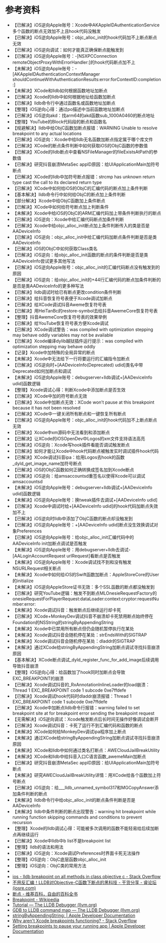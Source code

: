 # 参考资料

* 【已解决】iOS逆向Apple账号：Xcode中AKAppleIDAuthenticationService多个函数的断点无效加不上且hook代码没触发
* 【已解决】iOS逆向Apple账号：objc_alloc_init的hook代码加不上断点断点无效
* 【已解决】iOS逆向调试：如何才能真正确保断点能触发到
* 【已解决】iOS逆向Apple账号：-[NSXPCConnection remoteObjectProxyWithErrorHandler:]的hook代码断点加不上
* 【未解决】iOS逆向Apple账号：-[AKAppleIDAuthenticationContextManager shouldContinueWithAuthenticationResults:error:forContextID:completion:]
* 【未解决】XCode和lldb如何根据函数地址加断点
* 【已解决】Xcode的lldb中如何根据地址给函数加断点
* 【已解决】lldb命令行中通过函数名或函数地址加断点
* 【整理】iOS逆向心得：通过po描述中当前函数地址加断点
* 【已解决】iOS逆向akd：找arm64的akd函数sub_1000A0460的断点地址
* 【整理】YouTube的Block代码段的断点和函数名
* 【规避解决】lldb中给ObjC函数加断点报错：WARNING Unable to resolve breakpoint to any actual locations
* 【已解决】iOS逆向：Xcode中给lldb无名函数加断点指定属于哪个库文件
* 【已解决】XCode的断点条件判断中如何获取iOS的ObjC函数的参数值
* 【已解决】XCode的lldb断点中查看NSFileManager的fileExistsAtPath的参数值
* 【已解决】研究抖音崩溃MetaSec appID原因：给UIApplicationMain加符号断点
* 【已解决】XCode的lldb中加符号断点报错：strcmp has unknown return type cast the call to its declared return type
* 【已解决】XCode中如何给iOS的ObjC的汇编代码的断点加上条件判断
* 【基本解决】lldb命令行中如何给ObjC的断点加上条件判断
* 【部分解决】Xcode中给ObjC函数加上条件断点
* 【已解决】XCode中如何给符号断点加上判断条件
* 【未解决】Xcode中给iOS的ObjC的ARM汇编代码加上带条件判断执行的断点
* 【已解决】iOS逆向：Xcode中给汇编代码断点加条件判断
* 【已解决】Xcode中给objc_alloc_init断点加上条件判断传入的类是否是AADeviceInfo
* 【已解决】iOS逆向：objc_alloc_init中给汇编代码加断点条件判断是否是类AADeviceInfo
* 【已解决】iOS的ObjC中如何获取Class类名
* 【已解决】iOS逆向：给objc_alloc_init函数的断点的条件判断是否是类AADeviceInfo尝试更多其他写法
* 【已解决】iOS逆向Apple账号：objc_alloc_init的汇编代码断点没有触发到的原因
* 【已解决】iOS逆向：给objc_alloc_init的+44行汇编代码的断点加条件判断的是否是类AADeviceInfo的更多种写法
* 【已解决】lldb调试时给已有断点更改condition条件判断
* 【已解决】给抖音恢复符号表便于Xcode调试加断点
* 【已解决】给XCode调试抖音Aweme恢复符号表
* 【已解决】用HeiTanBc的restore-symbol去给抖音AwemeCore恢复符号表
* 【整理】抖音AwemeCore恢复符号表的效果举例
* 【已解决】给YouTube恢复符号表方便Xcode调试
* 【已解决】XCode调试警告：was compiled with optimization stepping may behave oddly variables may not be available
* 【已解决】Xcode编译dylib越狱插件运行提示：was compiled with optimization stepping may behave oddly
* 【记录】Xcode中加特殊的全局异常的断点
* 【未解决】Xcode中无法给下一行将要运行的汇编指令加断点
* 【已解决】iOS逆向时+[AADeviceInfo(Deprecated) udid]类名中带Deprecated如何加断点和调试
* 【未解决】iOS逆向Apple账号：debugserver+lldb调试+[AADeviceInfo udid]函数逻辑
* 【整理】Xcode调试心得：判断Xcode中添加断点是否生效
* 【已解决】XCode中加的符号断点无效
* 【已解决】Xcode中加断点无效：XCode won’t pause at this breakpoint because it has not been resolved
* 【已解决】XCode中一键关闭所有断点和一键恢复所有断点
* 【已解决】iOS逆向Apple账号：objc_alloc_init的hook代码加不上断点断点无效
* 【已解决】Xcode中xm源码中无法看到和添加断点
* 【已解决】让XCode的iOSOpenDev中Logos的xm文件支持语法高亮
* 【已解决】iOS逆向：Xcode写hook插件看能否调试触发断点
* 【已解决】如何才能让Xcode中hook代码断点被触发实时调试插件hook代码
* 【已解决】XCode调试抖音ipa：给用Logos去hook的函数_dyld_get_image_name加符号断点
* 【已解决】iOS的ObjC函数如何正确转换成签名加到Xcode断点
* 【已解决】iOS逆向：给amsaccountsd重签名以使得Xcode可以调试amsaccountsd
* 【未解决】iOS逆向Apple账号：debugserver+lldb调试+[AADeviceInfo udid]函数逻辑
* 【未解决】iOS逆向Apple账号：换tweak插件去调试+[AADeviceInfo udid]
* 【已解决】Xcode中调试时给+[AADeviceInfo udid]的hook代码加断点失效加不上
* 【已解决】iOS逆向时lldb中添加了ObjC函数的断点却没触发到
* 【已解决】iOS逆向Apple账号：+[AADeviceInfo udid]断点没生效换调试对象Preferences
* 【已解决】iOS逆向Apple账号：给objc_alloc_init汇编代码中的AADeviceInfo init加断点调试是否触发
* 【未解决】iOS逆向Apple账号：用debugserver+lldb去调试-[AALoginAccountRequest urlRequest]看断点是否触发
* 【未解决】iOS逆向Apple账号：Xcode调试找不到和没有触发NSURLRequest相关断点
* 【未解决】Xcode中如何给iOS的Swift函数加断点：AppleStoreCore的User的initialize
* 【未解决】iOS逆向AppleStore证书无效：多个SSL函数的断点都没触发到
* 【已解决】研究YouTube逻辑：触发不到断点MLOnesieRequestFactory的onesieRequestForPlayerRequest:dataLoader:context:cryptor:requestNumber:error:
* 【未解决】Xcode调试抖音：触发断点后继续运行却卡死
* 【已解决】XCode+MonkeyDev调试抖音不崩溃却卡死禁用断点始终停在Foundation的NSString的stringByAppendingString
* 【未解决】Xcode中已禁用所有断点但仍会随机暂停执行在某处
* 【未解决】Xcode调试抖音会随机停在某处：strEndsWith的SIGTRAP
* 【未解决】Xcode调试抖音会随机停在某处：dladdr的SIGTRAP
* 【未解决】通过XCode给stringByAppendingString加断点调试寻找抖音崩溃原因
* 【基本解决】XCode断点调试_dyld_register_func_for_add_image后续调用导致抖音崩溃
* 【整理】iOS逆向心得：给函数加了hook同时加断点会导致EXC_BREAKPOINT的崩溃
* 【已解决】Xcode调试抖音的_RxAnnotationInlineLoader的load崩溃：Thread 1 EXC_BREAKPOINT code 1 subcode 0xe7ffdefe
* 【已解决】Xcode调试hook代码时dladdr崩溃报错：Thread 1 EXC_BREAKPOINT code 1 subcode 0xe7ffdefe
* 【已解决】Xcode中加断点lldb命令行报错：warning failed to set breakpoint site at for breakpoint error sending the breakpoint request
* 【无需解决】iOS逆向调试：Xcode触发断点后长时间无操作好像调试会断开
* 【已解决】Xcode调试抖音：卡死了运行不到汇编代码和函数的断点
* 【未解决】XCode如何给MonkeyDev调试ipa程序加上断点
* 【未解决】通过XCode给stringByAppendingString加断点调试寻找抖音崩溃原因
* 【未解决】XCode和lldb中如何通过类名打断点：AWECloudJailBreakUtility
* 【未解决】XCode和lldb中给抖音入口C语言函数_awemeMain加断点
* 【已解决】研究抖音崩溃MetaSec appID原因：给UIApplicationMain加符号断点
* 【未解决】研究AWECloudJailBreakUtility详情：用XCode给各个函数加上符号断点
* 【已解决】iOS逆向：给___lldb_unnamed_symbol317和MGCopyAnswer添加条件判断的断点
* 【未解决】lldb命令行中给objc_alloc_init的断点条件判断是否是AADeviceInfo
* 【未解决】lldb中条件判断的断点出现警告：warning hit breakpoint while running function skipping commands and conditions to prevent recursion
* 【整理】Xcode的lldb调试心得：可能被多次调用的函数不能轻易给后续加断点再继续运行
* 【已解决】Xcode中lldb中b list不是breakpoint list
* 【整理】lldb的语法和用法
* 【已解决】iOS逆向：Xcode调试Preferences时界面卡死无法操作
* 【整理】iOS逆向：ObjC底层函数objc_alloc_init
* 【整理】iOS逆向：ObjC类的常用方法
* 
* [ios - lldb breakpoint on all methods in class objective c - Stack Overflow](https://stackoverflow.com/questions/29687504/lldb-breakpoint-on-all-methods-in-class-objective-c)
* [不用反汇编！LLDB对Objective-C函数下断点的黑科技 - 干货分享 - 睿论坛 (iosre.com)](https://iosre.com/t/%E4%B8%8D%E7%94%A8%E5%8F%8D%E6%B1%87%E7%BC%96%EF%BC%81lldb%E5%AF%B9objective-c%E5%87%BD%E6%95%B0%E4%B8%8B%E6%96%AD%E7%82%B9%E7%9A%84%E9%BB%91%E7%A7%91%E6%8A%80/6711/20)
* [断点 - 维基百科，自由的百科全书](https://zh.wikipedia.org/zh-hans/%E6%96%AD%E7%82%B9)
* [Breakpoint - Wikipedia](https://en.wikipedia.org/wiki/Breakpoint)
* [Tutorial — The LLDB Debugger (llvm.org) ](https://lldb.llvm.org/use/tutorial.html)
* [GDB to LLDB command map — The LLDB Debugger (llvm.org)](https://lldb.llvm.org/use/map.html)
* [stringByAppendingString: | Apple Developer Documentation](https://developer.apple.com/documentation/foundation/nsstring/1412307-stringbyappendingstring?language=objc)
* [Why aren't Xcode breakpoints functioning? - Stack Overflow](https://stackoverflow.com/questions/64790/why-arent-xcode-breakpoints-functioning)
* [Setting breakpoints to pause your running app | Apple Developer Documentation](https://developer.apple.com/documentation/xcode/setting-breakpoints-to-pause-your-running-app)
* 